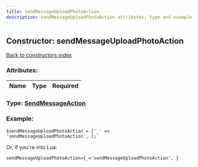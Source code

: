 ```yaml
---
title: sendMessageUploadPhotoAction
description: sendMessageUploadPhotoAction attributes, type and example
---
```

## Constructor: sendMessageUploadPhotoAction  
[Back to constructors index](index.md)



### Attributes:

| Name     |    Type       | Required |
|----------|:-------------:|---------:|



### Type: [SendMessageAction](../types/SendMessageAction.md)


### Example:

```
$sendMessageUploadPhotoAction = ['_' => 'sendMessageUploadPhotoAction', ];
```  

Or, if you're into Lua:  


```
sendMessageUploadPhotoAction={_='sendMessageUploadPhotoAction', }

```


